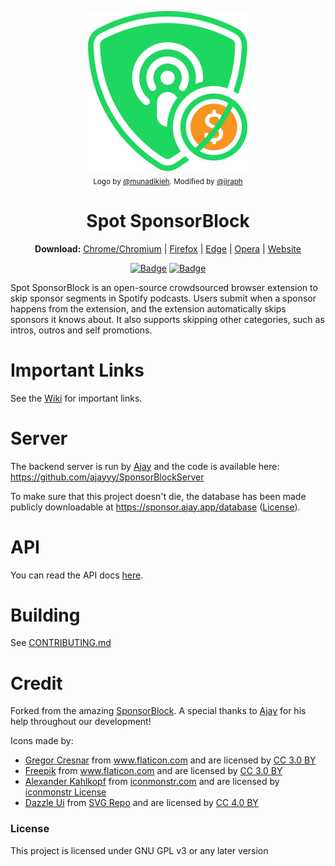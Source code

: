 <p align="center">
  <a href="https://spotsponsorblock.org"><img src="public/icons/LogoSponsorBlocker256px.png" alt="Logo"></img></a>

  <br/>
  <sub>Logo by <a href="https://github.com/munadikieh">@munadikieh</a>. Modified by <a href="https://github.com/jiraph">@jiraph</a></sub>
</p>

<h1 align="center">Spot SponsorBlock</h1>

<p align="center">
  <b>Download:</b>
  <a href="https://chromewebstore.google.com/detail/apoddhkbbnbfkhpjhpfdjachfifbedbk">Chrome/Chromium</a> |
  <a href="https://addons.mozilla.org/addon/spot-sponsorblock/?src=external-github">Firefox</a> |
  <a href="https://microsoftedge.microsoft.com/addons/detail/sponsorblock-for-spotify-/fekacklpnbdokmiljhjbmaclgpdegpcd">Edge</a> |
  <a href="">Opera</a> |
  <a href="https://spotsponsorblock.org">Website</a>
</p>

<p align="center">
    <a href="https://addons.mozilla.org/addon/spot-sponsorblock/?src=external-github"><img src="https://img.shields.io/amo/users/spot-sponsorblock?label=Firefox%20Users" alt="Badge"></img></a>
    <a href="https://chromewebstore.google.com/detail/apoddhkbbnbfkhpjhpfdjachfifbedbk"><img src="https://img.shields.io/chrome-web-store/users/apoddhkbbnbfkhpjhpfdjachfifbedbk?label=Chrome%20Users" alt="Badge"></img></a>
</p>



Spot SponsorBlock is an open-source crowdsourced browser extension to skip sponsor segments in Spotify podcasts. Users submit when a sponsor happens from the extension, and the extension automatically skips sponsors it knows about. It also supports skipping other categories, such as intros, outros and self promotions.

# Important Links

See the [Wiki](https://github.com/ajayyy/SponsorBlock/wiki) for important links.

# Server

The backend server is run by [Ajay](https://github.com/ajayyy) and the code is available here: https://github.com/ajayyy/SponsorBlockServer

To make sure that this project doesn't die, the database has been made publicly downloadable at https://sponsor.ajay.app/database ([License](https://github.com/ajayyy/SponsorBlock/wiki/Database-and-API-License)).

# API

You can read the API docs [here](https://wiki.sponsor.ajay.app/w/API_Docs).

# Building
See [CONTRIBUTING.md](CONTRIBUTING.md)

# Credit

Forked from the amazing [SponsorBlock](https://github.com/ajayyy/SponsorBlock). A special thanks to [Ajay](https://github.com/ajayyy) for his help throughout our development!

Icons made by:
* <a href="https://www.flaticon.com/authors/gregor-cresnar" title="Gregor Cresnar">Gregor Cresnar</a> from <a href="https://www.flaticon.com/" title="Flaticon">www.flaticon.com</a> and are licensed by <a href="https://creativecommons.org/licenses/by/3.0/" title="Creative Commons BY 3.0" target="_blank">CC 3.0 BY</a>
* <a href="https://www.flaticon.com/authors/freepik" title="Freepik">Freepik</a> from <a href="https://www.flaticon.com/" title="Flaticon">www.flaticon.com</a> and are licensed by <a href="https://creativecommons.org/licenses/by/3.0/" title="Creative Commons BY 3.0" target="_blank">CC 3.0 BY</a>
* <a href="https://iconmonstr.com/about/#creator">Alexander Kahlkopf</a> from <a href="https://iconmonstr.com/">iconmonstr.com</a> and are licensed by <a href="https://iconmonstr.com/license/">iconmonstr License</a>
* <a href="https://dazzleui.gumroad.com/l/dazzleiconsfree/" title="Dazzle Ui">Dazzle Ui</a> from <a href="https://www.svgrepo.com/" target="SVG Repo">SVG Repo</a> and are licensed by <a href="https://creativecommons.org/licenses/by/4.0/" title="Creative Commons BY 4.0" target="_blank">CC 4.0 BY</a>


### License

This project is licensed under GNU GPL v3 or any later version
